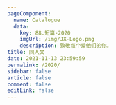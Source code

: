 ```yaml
---
pageComponent: 
  name: Catalogue
  data: 
    key: 88.短篇-2020
    imgUrl: /img/JX-Logo.png
    description: 致敬每个爱他们的你。
title: 同人文
date: 2021-11-13 23:59:59
permalink: /2020/
sidebar: false
article: false
comment: false
editLink: false
---
```


